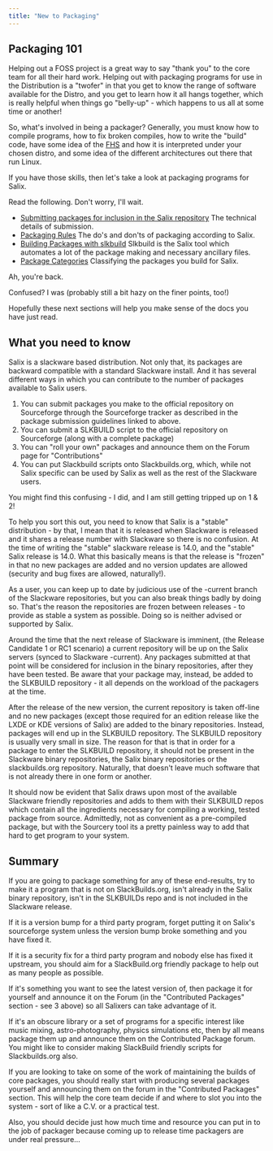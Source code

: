 ```yaml
---
title: "New to Packaging"
---
```


## Packaging 101 

Helping out a FOSS project is a great way to say "thank you" to the core team
for all their hard work. Helping out with packaging programs for use in the
Distribution is a "twofer" in that you get to know the range of software
available for the Distro, and you get to learn how it all hangs together, which
is really helpful when things go "belly-up" - which happens to us all at some
time or another!

So, what's involved in being a packager? Generally, you must know how to
compile programs, how to fix broken compiles, how to write the "build" code,
have some idea of the
[FHS](https://www.pathname.com/fhs/) and how it is
interpreted under your chosen distro, and some idea of the different
architectures out there that run Linux. 

If you have those skills, then let's take a look at packaging programs for
Salix.

Read the following. Don't worry, I'll wait.

* [Submitting packages for inclusion in the Salix repository](/dev/packaging/submitting-packages)
  The technical details of submission.
* [Packaging Rules](/dev/packaging/packaging-rules)
  The do's and don'ts of packaging according to Salix.
* [Building Packages with slkbuild](/dev/packaging/packaging-with-slkbuild)
  Slkbuild is the Salix tool which automates a lot of the package making and necessary ancillary files.
* [Package Categories](/dev/packaging/package-categories)
  Classifying the packages you build for Salix.

Ah, you're back.

Confused? I was (probably still a bit hazy on the finer points, too!)

Hopefully these next sections will help you make sense of the docs you have
just read.

## What you need to know 

Salix is a slackware based distribution. Not only that, its packages are
backward compatible with a standard Slackware install. And it has several
different ways in which you can contribute to the number of packages available
to Salix users.

1. You can submit packages you make to the official repository on Sourceforge
through the Sourceforge tracker as described in the package submission
guidelines linked to above.
2. You can submit a SLKBUILD script to the official repository on Sourceforge
(along with a complete package)
3. You can "roll your own" packages and announce them on the Forum page for
"Contributions"
4. You can put Slackbuild scripts onto Slackbuilds.org, which, while not Salix
specific can be used by Salix as well as the rest of the Slackware users.

You might find this confusing - I did, and I am still getting tripped up on 1 & 2!

To help you sort this out, you need to know that Salix is a "stable"
distribution - by that, I mean that it is released when Slackware is released
and it shares a release number with Slackware so there is no confusion. At the
time of writing the "stable" slackware release is 14.0, and the "stable" Salix
release is 14.0. What this basically means is that the release is "frozen" in
that no new packages are added and no version updates are allowed  (security
and bug fixes are allowed, naturally!).

As a user, you can keep up to date by judicious use of the -current branch of
the Slackware repositories, but you can also break things badly by doing so.
That's the reason  the repositories are frozen between releases - to provide as
stable a system as possible. Doing so is neither advised or supported by Salix.

Around the time that the next release of Slackware is imminent, (the Release
Candidate 1 or RC1 scenario) a current repository will be up on the Salix
servers (synced to Slackware -current). Any packages submitted at that point
will be considered for inclusion in the binary repositories, after they have
been tested. Be aware that your package may, instead, be added to the SLKBUILD
repository - it all depends on the workload of the packagers at the time.

After the release of the new version, the current repository is taken off-line
and no new packages (except those required for an edition release like the LXDE
or KDE versions of Salix) are added to the binary repositories. Instead,
packages will end up in the SLKBUILD repository. The SLKBUILD repository is
usually very small in size. The reason for that is that in order for a package
to enter the SLKBUILD repository, it should not be present in the Slackware
binary repositories, the Salix binary repositories or the slackbuilds.org
repository. Naturally, that doesn't leave much software that is not already
there in one form or another.

It should now be evident that Salix draws upon most of the available Slackware
friendly repositories and adds to them with their SLKBUILD repos which contain
all the ingredients necessary for compiling a working, tested package from
source. Admittedly, not as convenient as a pre-compiled package, but with the
Sourcery tool its a pretty painless way to add that hard to get program to your
system.

## Summary

If you are going to package something for any of these end-results, try to make
it a program that is not on SlackBuilds.org, isn't already in the Salix binary
repository, isn't in the SLKBUILDs repo and is not included in the Slackware
release.

If it is a version bump for a third party program, forget putting it on Salix's
sourceforge system unless the version bump broke something and you have fixed
it.

If it is a security fix for a third party program and nobody else has fixed it
upstream, you should aim for a SlackBuild.org friendly package to help out as
many people as possible.

If it's something you want to see the latest version of, then package it for
yourself and announce it on the Forum (in the "Contributed Packages" section -
see 3 above) so all Salixers can take advantage of it.

If it's an obscure library or a set of programs for a specific interest like
music mixing, astro-photography, physics simulations etc, then by all means
package them up and announce them on the Contributed Package forum. You might
like to consider making SlackBuild friendly scripts for Slackbuilds.org also.

If you are looking to take on some of the work of maintaining the builds of
core packages, you should really start with producing several packages yourself
and announcing them on the forum in the "Contributed Packages" section. This
will help the core team decide if and where to slot you into the system - sort
of like a C.V. or a practical test.

Also, you should decide just how much time and resource you can put in to the
job of packager because coming up to release time packagers are under real
pressure…

